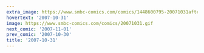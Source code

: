 ```yaml
---
extra_image: https://www.smbc-comics.com/comics/1448600795-20071031after.png
hovertext: '2007-10-31'
image: https://www.smbc-comics.com/comics/20071031.gif
next_comic: '2007-11-01'
prev_comic: '2007-10-30'
title: '2007-10-31'
---
```


